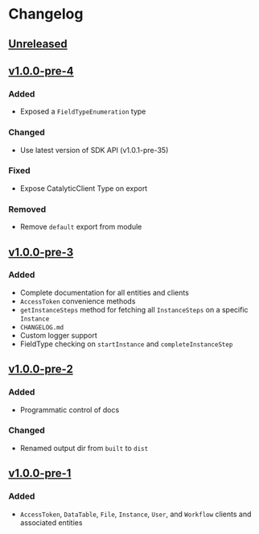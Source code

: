 # Changelog

## [Unreleased]

## [v1.0.0-pre-4]
### Added
- Exposed a `FieldTypeEnumeration` type

### Changed
- Use latest version of SDK API (v1.0.1-pre-35)

### Fixed
- Expose CatalyticClient Type on export

### Removed
- Remove `default` export from module

## [v1.0.0-pre-3]
### Added
- Complete documentation for all entities and clients
- `AccessToken` convenience methods
- `getInstanceSteps` method for fetching all `InstanceSteps` on a specific `Instance`
- `CHANGELOG.md`
- Custom logger support
- FieldType checking on `startInstance` and `completeInstanceStep`

## [v1.0.0-pre-2]
### Added
- Programmatic control of docs

### Changed
- Renamed output dir from `built` to `dist`

## [v1.0.0-pre-1]
### Added
- `AccessToken`, `DataTable`, `File`, `Instance`, `User`, and `Workflow` clients and associated entities

[Unreleased]: https://github.com/catalyticlabs/catalytic-sdk-node/compare/v1.0.0-pre-4...HEAD
[v1.0.0-pre-4]: https://github.com/catalyticlabs/catalytic-sdk-node/compare/v1.0.0-pre-3...v1.0.0-pre-4
[v1.0.0-pre-3]: https://github.com/catalyticlabs/catalytic-sdk-node/compare/v1.0.0-pre-2...v1.0.0-pre-3
[v1.0.0-pre-2]: https://github.com/catalyticlabs/catalytic-sdk-node/compare/v1.0.0-pre-1...v1.0.0-pre-2
[v1.0.0-pre-1]: https://github.com/catalyticlabs/catalytic-sdk-node/tree/v1.0.0-pre-1
